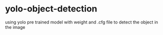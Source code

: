 # yolo-object-detection
using yolo pre trained model with weight and .cfg file to detect the object in the image
